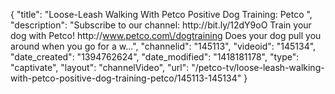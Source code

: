 {
    "title": "Loose-Leash Walking With Petco Positive Dog Training: Petco ",
    "description": "Subscribe to our channel: http:\/\/bit.ly\/12dY9oO Train your dog with Petco! http:\/\/www.petco.com\/dogtraining Does your dog pull you around when you go for a w...",
    "channelid": "145113",
    "videoid": "145134",
    "date_created": "1394762624",
    "date_modified": "1418181178",
    "type": "captivate",
    "layout": "channelVideo",
    "url": "\/petco-tv\/loose-leash-walking-with-petco-positive-dog-training-petco\/145113-145134"
}